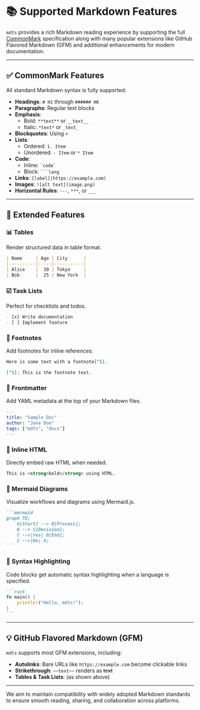 # 📚 Supported Markdown Features

`mdts` provides a rich Markdown reading experience by supporting the full [CommonMark](https://commonmark.org/) specification along with many popular extensions like GitHub Flavored Markdown (GFM) and additional enhancements for modern documentation.

---

## ✅ CommonMark Features

All standard Markdown syntax is fully supported:

- **Headings**: `# H1` through `###### H6`
- **Paragraphs**: Regular text blocks
- **Emphasis**:  
  - Bold: `**text**` or `__text__`  
  - Italic: `*text*` or `_text_`
- **Blockquotes**: Using `> `
- **Lists**:  
  - Ordered: `1. Item`  
  - Unordered: `- Item` or `* Item`
- **Code**:  
  - Inline: `` `code` ``  
  - Block: <code>```lang</code>
- **Links**: `[label](https://example.com)`
- **Images**: `![alt text](image.png)`
- **Horizontal Rules**: `---`, `***`, or `___`

---

## 🚀 Extended Features

### 📊 Tables

Render structured data in table format.

```markdown
| Name     | Age | City      |
|----------|:---:|----------:|
| Alice    |  30 | Tokyo     |
| Bob      |  25 | New York  |
```

### ☑️ Task Lists

Perfect for checklists and todos.

```markdown
- [x] Write documentation
- [ ] Implement feature
```

### 🔗 Footnotes

Add footnotes for inline references.

```markdown
Here is some text with a footnote[^1].

[^1]: This is the footnote text.
```

### 📄 Frontmatter

Add YAML metadata at the top of your Markdown files.

```yaml
---
title: "Sample Doc"
author: "Jane Doe"
tags: ["mdts", "docs"]
---
```

### 🧱 Inline HTML

Directly embed raw HTML when needed.

```markdown
This is <strong>bold</strong> using HTML.
```

### 🧠 Mermaid Diagrams

Visualize workflows and diagrams using Mermaid.js.

````markdown
```mermaid
graph TD;
    A[Start] --> B[Process];
    B --> C{Decision};
    C -->|Yes| D[End];
    C -->|No| A;
```
````

### 🎨 Syntax Highlighting

Code blocks get automatic syntax highlighting when a language is specified.
````markdown
```rust
fn main() {
    println!("Hello, mdts!");
}
```
````

---

## 💡 GitHub Flavored Markdown (GFM)

`mdts` supports most GFM extensions, including:

* **Autolinks**: Bare URLs like `https://example.com` become clickable links
* **Strikethrough**: `~~text~~` renders as ~~text~~
* **Tables & Task Lists**: (as shown above)

---

We aim to maintain compatibility with widely adopted Markdown standards to ensure smooth reading, sharing, and collaboration across platforms.

